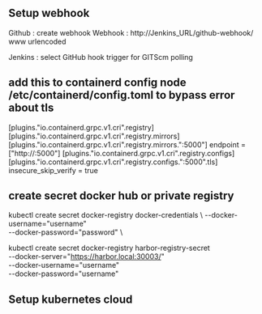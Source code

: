 ## Setup webhook 
Github : create webhook 
    Webhook  : http://Jenkins_URL/github-webhook/
    www urlencoded 

Jenkins : select  GitHub hook trigger for GITScm polling


## add this to containerd config node   /etc/containerd/config.toml to bypass error about tls

[plugins."io.containerd.grpc.v1.cri".registry]
  [plugins."io.containerd.grpc.v1.cri".registry.mirrors]
    [plugins."io.containerd.grpc.v1.cri".registry.mirrors."<IP>:5000"]
      endpoint = ["http://<IP>:5000"]
  [plugins."io.containerd.grpc.v1.cri".registry.configs]
    [plugins."io.containerd.grpc.v1.cri".registry.configs."<IP>:5000".tls]
      insecure_skip_verify = true

## create secret docker hub or private registry 

kubectl create secret docker-registry docker-credentials \ 
    --docker-username="username"  \
    --docker-password="password" \

kubectl create secret docker-registry harbor-registry-secret \
    --docker-server="https://harbor.local:30003/" \
    --docker-username="username"  \
    --docker-password="username"


## Setup kubernetes cloud